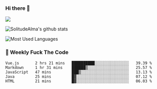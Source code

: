 ### Hi there 👋

<p>
  <a href="https://count.getloli.com/"><img src="https://count.getloli.com/get/@:solitudealma"></a>
</p>

![SolitudeAlma's github stats](https://github-readme-stats.vercel.app/api?username=solitudealma&show_icons=true&theme=radical)

![Most Used Languages](https://github-readme-stats.vercel.app/api/top-langs/?username=solitudealma&layout=compact&hide_border=true&theme=dark)
<!-- ![visitors](https://visitor-badge.glitch.me/badge?page_id=solitudealma.solitudealma.id) -->


### :dart: Weekly Fuck The Code

<!--START_SECTION:waka-->
```text
Vue.js       2 hrs 21 mins   ██████████░░░░░░░░░░░░░░░   39.39 % 
Markdown     1 hr 31 mins    ██████▒░░░░░░░░░░░░░░░░░░   25.57 % 
JavaScript   47 mins         ███▒░░░░░░░░░░░░░░░░░░░░░   13.13 % 
Java         25 mins         █▓░░░░░░░░░░░░░░░░░░░░░░░   07.12 % 
HTML         21 mins         █▓░░░░░░░░░░░░░░░░░░░░░░░   06.03 % 
```
<!--END_SECTION:waka-->
